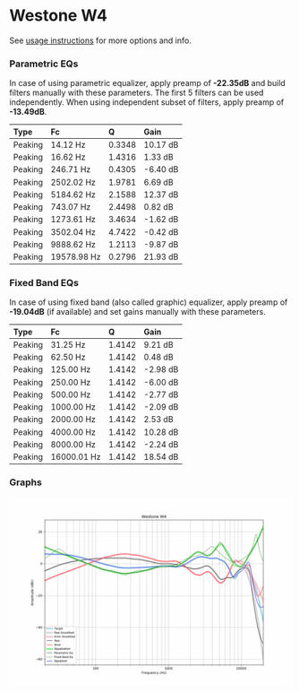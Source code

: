# Westone W4
See [usage instructions](https://github.com/jaakkopasanen/AutoEq#usage) for more options and info.

### Parametric EQs
In case of using parametric equalizer, apply preamp of **-22.35dB** and build filters manually
with these parameters. The first 5 filters can be used independently.
When using independent subset of filters, apply preamp of **-13.49dB**.

| Type    | Fc          |      Q | Gain     |
|:--------|:------------|:-------|:---------|
| Peaking | 14.12 Hz    | 0.3348 | 10.17 dB |
| Peaking | 16.62 Hz    | 1.4316 | 1.33 dB  |
| Peaking | 246.71 Hz   | 0.4305 | -6.40 dB |
| Peaking | 2502.02 Hz  | 1.9781 | 6.69 dB  |
| Peaking | 5184.62 Hz  | 2.1588 | 12.37 dB |
| Peaking | 743.07 Hz   | 2.4498 | 0.82 dB  |
| Peaking | 1273.61 Hz  | 3.4634 | -1.62 dB |
| Peaking | 3502.04 Hz  | 4.7422 | -0.42 dB |
| Peaking | 9888.62 Hz  | 1.2113 | -9.87 dB |
| Peaking | 19578.98 Hz | 0.2796 | 21.93 dB |

### Fixed Band EQs
In case of using fixed band (also called graphic) equalizer, apply preamp of **-19.04dB**
(if available) and set gains manually with these parameters.

| Type    | Fc          |      Q | Gain     |
|:--------|:------------|:-------|:---------|
| Peaking | 31.25 Hz    | 1.4142 | 9.21 dB  |
| Peaking | 62.50 Hz    | 1.4142 | 0.48 dB  |
| Peaking | 125.00 Hz   | 1.4142 | -2.98 dB |
| Peaking | 250.00 Hz   | 1.4142 | -6.00 dB |
| Peaking | 500.00 Hz   | 1.4142 | -2.77 dB |
| Peaking | 1000.00 Hz  | 1.4142 | -2.09 dB |
| Peaking | 2000.00 Hz  | 1.4142 | 2.53 dB  |
| Peaking | 4000.00 Hz  | 1.4142 | 10.28 dB |
| Peaking | 8000.00 Hz  | 1.4142 | -2.24 dB |
| Peaking | 16000.01 Hz | 1.4142 | 18.54 dB |

### Graphs
![](./Westone%20W4.png)
